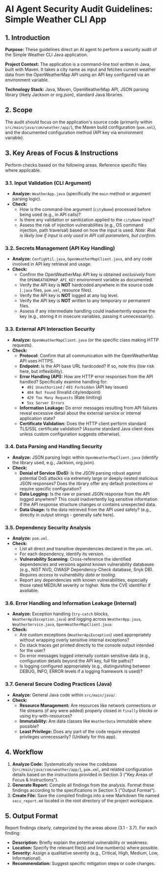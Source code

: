 # AI Agent Security Audit Guidelines: Simple Weather CLI App

## 1. Introduction

**Purpose:** These guidelines direct an AI agent to perform a security audit of the Simple Weather CLI Java application.

**Project Context:** The application is a command-line tool written in Java, built with Maven. It takes a city name as input and fetches current weather data from the OpenWeatherMap API using an API key configured via an environment variable.

**Technology Stack:** Java, Maven, OpenWeatherMap API, JSON parsing library (likely Jackson or org.json), standard Java libraries.

## 2. Scope

The audit should focus on the application's source code (primarily within `src/main/java/com/weather/app/`), the Maven build configuration (`pom.xml`), and the documented configuration method (API key via environment variable).

## 3. Key Areas of Focus & Instructions

Perform checks based on the following areas. Reference specific files where applicable.

### 3.1. Input Validation (CLI Argument)

* **Analyze:** `WeatherApp.java` (specifically the `main` method or argument parsing logic).
* **Check:**
    * How is the command-line argument (`cityName`) processed before being used (e.g., in API calls)?
    * Is there any validation or sanitization applied to the `cityName` input?
    * Assess the risk of injection vulnerabilities (e.g., OS command injection, path traversal) based on how the input is used. *Note: Risk is likely low if input is only used in API call parameters, but confirm.*

### 3.2. Secrets Management (API Key Handling)

* **Analyze:** `ConfigUtil.java`, `OpenWeatherMapClient.java`, and any code involved in API key retrieval and usage.
* **Check:**
    * Confirm the OpenWeatherMap API key is obtained *exclusively* from the `OPENWEATHERMAP_API_KEY` environment variable as documented.
    * Verify the API key is **NOT** hardcoded anywhere in the source code (`.java` files, `pom.xml`, resource files).
    * Verify the API key is **NOT** logged at any log level.
    * Verify the API key is **NOT** written to any temporary or permanent files.
    * Assess if any intermediate handling could inadvertently expose the key (e.g., storing it in insecure variables, passing it unnecessarily).

### 3.3. External API Interaction Security

* **Analyze:** `OpenWeatherMapClient.java` (or the specific class making HTTP requests).
* **Check:**
    * **Protocol:** Confirm that all communication with the OpenWeatherMap API uses HTTPS.
    * **Endpoint:** Is the API base URL hardcoded? If so, note this (low risk here, but inflexibility).
    * **Error Handling (API):** How are HTTP error responses from the API handled? Specifically examine handling for:
        * `401 Unauthorized` / `403 Forbidden` (API key issues)
        * `404 Not Found` (Invalid city/endpoint)
        * `429 Too Many Requests` (Rate limiting)
        * `5xx Server Errors`
    * **Information Leakage:** Do error messages resulting from API failures reveal excessive detail about the external service or internal application state?
    * **Certificate Validation:** Does the HTTP client perform standard TLS/SSL certificate validation? (Assume standard Java client does unless custom configuration suggests otherwise).

### 3.4. Data Parsing and Handling Security

* **Analyze:** JSON parsing logic within `OpenWeatherMapClient.java` (identify the library used, e.g., Jackson, org.json).
* **Check:**
    * **Denial of Service (DoS):** Is the JSON parsing robust against potential DoS attacks via extremely large or deeply nested malicious JSON responses? Does the library offer any default protections or require specific configuration?
    * **Data Logging:** Is the raw or parsed JSON response from the API logged anywhere? This could inadvertently log sensitive information if the API response structure changes or contains unexpected data.
    * **Data Usage:** Is the data retrieved from the API used safely? (e.g., directly in output strings - generally safe here).

### 3.5. Dependency Security Analysis

* **Analyze:** `pom.xml`.
* **Check:**
    * List all direct and transitive dependencies declared in the `pom.xml`.
    * For each dependency, identify its version.
    * **Vulnerability Scanning:** Cross-reference the identified dependencies and versions against known vulnerability databases (e.g., NIST NVD, OWASP Dependency-Check database, Snyk DB). *Requires access to vulnerability data or tooling.*
    * Report any dependencies with known vulnerabilities, especially those rated MEDIUM severity or higher. Note the CVE identifier if available.

### 3.6. Error Handling and Information Leakage (Internal)

* **Analyze:** Exception handling (`try-catch` blocks, `WeatherApiException.java`) and logging across `WeatherApp.java`, `WeatherService.java`, `OpenWeatherMapClient.java`.
* **Check:**
    * Are custom exceptions (`WeatherApiException`) used appropriately without wrapping overly sensitive internal exceptions?
    * Do stack traces get printed directly to the console output intended for the user?
    * Do error messages logged internally contain sensitive data (e.g., configuration details beyond the API key, full file paths)?
    * Is logging configured appropriately (e.g., distinguishing between DEBUG, INFO, ERROR levels if a logging framework is used)?

### 3.7. General Secure Coding Practices (Java)

* **Analyze:** General Java code within `src/main/java/`.
* **Check:**
    * **Resource Management:** Are resources like network connections or file streams (if any were added) properly closed in `finally` blocks or using try-with-resources?
    * **Immutability:** Are data classes like `WeatherData` immutable where possible?
    * **Least Privilege:** Does any part of the code require elevated privileges unnecessarily? (Unlikely for this app).

## 4. Workflow

1.  **Analyze Code:** Systematically review the codebase (`src/main/java/com/weather/app/`), `pom.xml`, and related configuration details based on the instructions provided in Section 3 ("Key Areas of Focus & Instructions").
2.  **Generate Report:** Compile all findings from the analysis. Format these findings according to the specifications in Section 5 ("Output Format").
3.  **Create File:** Save the compiled findings into a new Markdown file named `secu_report.md` located in the root directory of the project workspace.

## 5. Output Format

Report findings clearly, categorized by the areas above (3.1 - 3.7). For each finding:

* **Description:** Briefly explain the potential vulnerability or weakness.
* **Location:** Specify the relevant file(s) and line number(s) where possible.
* **Severity:** Assign a qualitative severity (e.g., Critical, High, Medium, Low, Informational).
* **Recommendation:** Suggest specific mitigation steps or code changes.
